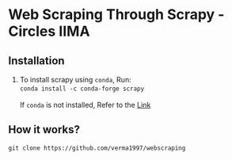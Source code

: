 # Web Scraping Through Scrapy - Circles IIMA

## Installation

1. To install scrapy using `conda`, Run: <br/>
`conda install -c conda-forge scrapy` <br/><br/>
If `conda` is not installed, Refer to the [Link](https://docs.anaconda.com/anaconda/install/) <br/>

## How it works?
`git clone https://github.com/verma1997/webscraping`
